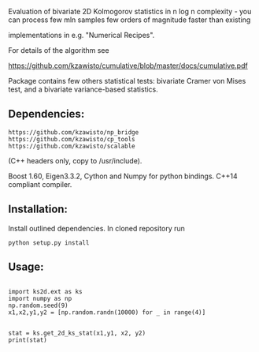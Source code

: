 
Evaluation of bivariate 2D Kolmogorov statistics in n log n complexity - you can process few mln samples few orders of magnitude faster than existing

implementations in e.g. "Numerical Recipes".

For details of the algorithm see 

https://github.com/kzawisto/cumulative/blob/master/docs/cumulative.pdf

Package contains few others statistical tests: bivariate Cramer von Mises test, and a bivariate variance-based statistics.

## Dependencies:

```
https://github.com/kzawisto/np_bridge
https://github.com/kzawisto/cp_tools
https://github.com/kzawisto/scalable
``` 
(C++ headers only, copy to /usr/include).

Boost 1.60, Eigen3.3.2, Cython and Numpy for python bindings.
C++14 compliant compiler.

## Installation:

Install outlined dependencies.
In cloned repository run
```
python setup.py install
```

## Usage:

```

import ks2d.ext as ks
import numpy as np
np.random.seed(9)
x1,x2,y1,y2 = [np.random.randn(10000) for _ in range(4)]


stat = ks.get_2d_ks_stat(x1,y1, x2, y2)
print(stat)
```
